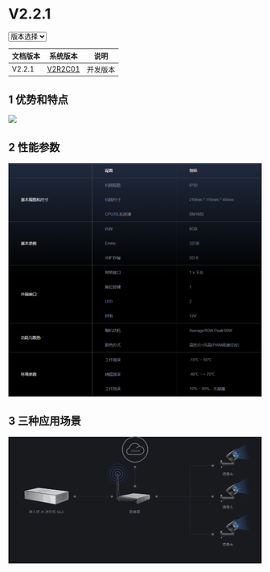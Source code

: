 #  V2.2.1

<!-- 获取选项的value，然后跳转到：当前域名+value -->

<select id="pid" onchange="javascript:url=window.location.href+this.value;alert(window.location.href+this.value);window.location.href=url;">
<option grade="0" value="zh/V2R2C01_README.html">版本选择</option>
<option grade="1" value="zh/V2R2C01_README.html">V2.2.1</option>
<option grade="2" value="zh/V2R2C01_README.html">V2.2.2</option>
</select>



| 文档版本   |            系统版本             |   说明   |
| ------------- | :-----------------------------: | :------: |
| V2.2.1 | [V2R2C01](/zh/V2R2C01_README.md) | 开发版本 |

## 1 优势和特点

![](zh/V2R2C01/imgs/se3_int_key.gif)

## 2 性能参数

![1566470966941](zh/V2R2C01/imgs/SE3-detail.png)

## 3 三种应用场景

![](zh/V2R2C01/imgs/se3_int_3.gif)

